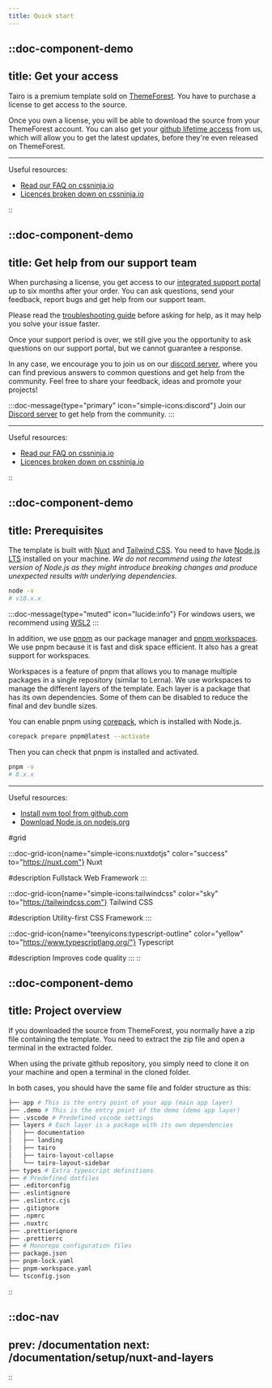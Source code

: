 ```yaml
---
title: Quick start
---
```



::doc-component-demo
---
title: Get your access
---
Tairo is a premium template sold on [ThemeForest](https://go.cssninja.io/buy-tairo). You have to purchase a license to get access to the source.

Once you own a license, you will be able to download the source from your ThemeForest account. You can also get your [github lifetime access](https://cssninja.io/faq/github-access) from us, which will allow you to get the latest updates, before they're even released on ThemeForest.

---

Useful resources:

- [Read our FAQ on cssninja.io](https://cssninja.io/faq/)
- [Licences broken down on cssninja.io](https://cssninja.io/faq/licenses)

::


::doc-component-demo
---
title: Get help from our support team
---
When purchasing a license, you get access to our [integrated support portal](https://cssninja.io/faq/support) up to six months after your order. You can ask questions, send your feedback, report bugs and get help from our support team.

Please read the [troubleshooting guide](/documentation/guides/troubleshooting) before asking for help, as it may help you solve your issue faster.

Once your support period is over, we still give you the opportunity to ask questions on our support portal, but we cannot guarantee a response.

In any case, we encourage you to join us on our [discord server](https://go.cssninja/discord), where you can find previous answers to common questions and get help from the community. Feel free to share your feedback, ideas and promote your projects!

:::doc-message{type="primary" icon="simple-icons:discord"}
Join our [Discord server](https://go.cssninja/discord) to get help from the community.
:::

---

Useful resources:

- [Read our FAQ on cssninja.io](https://cssninja.io/faq/)
- [Licences broken down on cssninja.io](https://cssninja.io/faq/licenses)

::



::doc-component-demo
---
title: Prerequisites
---
The template is built with [Nuxt](https://nuxt.com/) and [Tailwind CSS](https://tailwindcss.com/). You need to have [Node.js LTS](https://nodejs.org/en/) installed on your machine. *We do not recommend using the latest version of Node.js as they might introduce breaking changes and produce unexpected results with underlying dependencies.*

```bash
node -v
# v18.x.x
```

:::doc-message{type="muted" icon="lucide:info"}
For windows users, we recommend using [WSL2](https://learn.microsoft.com/en-us/windows/wsl/install)
:::

In addition, we use [pnpm](https://pnpm.io/) as our package manager and [pnpm workspaces](https://pnpm.io/workspaces). We use pnpm because it is fast and disk space efficient. It also has a great support for workspaces.

Workspaces is a feature of pnpm that allows you to manage multiple packages in a single repository (similar to Lerna). We use workspaces to manage the different layers of the template. Each layer is a package that has its own dependencies. Some of them can be disabled to reduce the final and dev bundle sizes.

You can enable pnpm using [corepack](https://nodejs.org/docs/latest-v18.x/api/corepack.html), which is installed with Node.js.
```bash
corepack prepare pnpm@latest --activate
```

Then you can check that pnpm is installed and activated.

```bash
pnpm -v
# 8.x.x
```

---

Useful resources:

- [Install nvm tool from github.com](https://github.com/nvm-sh/nvm)
- [Download Node.js on nodejs.org](https://nodejs.org/en)

#grid

  :::doc-grid-icon{name="simple-icons:nuxtdotjs" color="success" to="https://nuxt.com"}
  Nuxt

  #description
  Fullstack Web Framework
  :::

  :::doc-grid-icon{name="simple-icons:tailwindcss" color="sky" to="https://tailwindcss.com"}
  Tailwind CSS

  #description
  Utility-first CSS Framework
  :::

  
  :::doc-grid-icon{name="teenyicons:typescript-outline" color="yellow" to="https://www.typescriptlang.org/"}
  Typescript

  #description
  Improves code quality
  :::
::



::doc-component-demo
---
title: Project overview
---
If you downloaded the source from ThemeForest, you normally have a zip file containing the template. You need to extract the zip file and open a terminal in the extracted folder.

When using the private github repository, you simply need to clone it on your machine and open a terminal in the cloned folder.

In both cases, you should have the same file and folder structure as this:

```bash
├── app # This is the entry point of your app (main app layer)
├── .demo # This is the entry point of the demo (demo app layer)
├── .vscode # Predefined vscode settings
├── layers # Each layer is a package with its own dependencies
│   ├── documentation
│   ├── landing
│   ├── tairo
│   ├── tairo-layout-collapse
│   └── tairo-layout-sidebar
├── types # Extra typescript definitions
├── # Predefined dotfiles
├── .editorconfig
├── .eslintignore
├── .eslintrc.cjs
├── .gitignore
├── .npmrc
├── .nuxtrc
├── .prettierignore
├── .prettierrc
├── # Monorepo configuration files
├── package.json
├── pnpm-lock.yaml
├── pnpm-workspace.yaml
└── tsconfig.json
```

::

::doc-nav
---
prev: /documentation
next: /documentation/setup/nuxt-and-layers
---
::